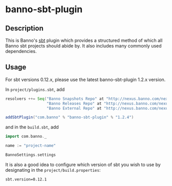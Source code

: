 # banno-sbt-plugin #

## Description ##

This is Banno's [sbt][] plugin which provides a structured method of which all Banno sbt projects should abide by. It also includes many commonly used dependencies.

[sbt]: http://www.scala-sbt.org/

## Usage ##

For sbt versions 0.12.x, please use the latest banno-sbt-plugin 1.2.x version.

In `project/plugins.sbt`, add

```scala
resolvers ++= Seq("Banno Snapshots Repo" at "http://nexus.banno.com/nexus/content/repositories/snapshots",
                  "Banno Releases Repo" at "http://nexus.banno.com/nexus/content/repositories/releases",
                  "Banno External Repo" at "http://nexus.banno.com/nexus/content/groups/external/")

addSbtPlugin("com.banno" % "banno-sbt-plugin" % "1.2.4")
```

and in the `build.sbt`, add

```scala
import com.banno._

name := "project-name"

BannoSettings.settings
```

It is also a good idea to configure which version of sbt you wish to use by designating in the `project/build.properties`:

    sbt.version=0.12.1
